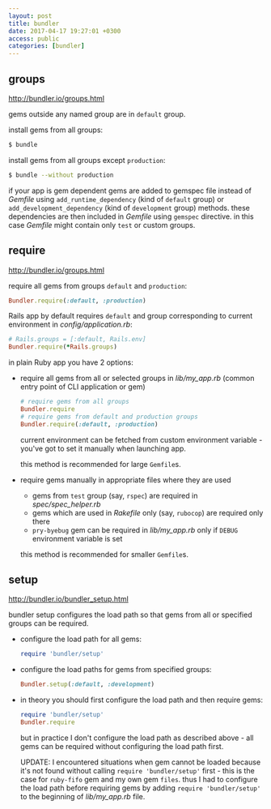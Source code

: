 ```yaml
---
layout: post
title: bundler
date: 2017-04-17 19:27:01 +0300
access: public
categories: [bundler]
---
```


<!-- more -->

## groups

<http://bundler.io/groups.html>

gems outside any named group are in `default` group.

install gems from all groups:

```sh
$ bundle
```

install gems from all groups except `production`:

```sh
$ bundle --without production
```

if your app is gem dependent gems are added to gemspec file instead of
_Gemfile_ using `add_runtime_dependency` (kind of `default` group) or
`add_development_dependency` (kind of `development` group) methods.
these dependencies are then included in _Gemfile_ using `gemspec` directive.
in this case _Gemfile_ might contain only `test` or custom groups.

## require

<http://bundler.io/groups.html>

require all gems from groups `default` and `production`:

```ruby
Bundler.require(:default, :production)
```

Rails app by default requires `default` and group corresponding to
current environment in _config/application.rb_:

```ruby
# Rails.groups = [:default, Rails.env]
Bundler.require(*Rails.groups)
```

in plain Ruby app you have 2 options:

- require all gems from all or selected groups in _lib/my_app.rb_
  (common entry point of CLI application or gem)

  ```ruby
  # require gems from all groups
  Bundler.require
  # require gems from default and production groups
  Bundler.require(:default, :production)
  ```

  current environment can be fetched from custom environment
  variable - you've got to set it manually when launching app.

  this method is recommended for large `Gemfile`s.

- require gems manually in appropriate files where they are used

  - gems from `test` group (say, `rspec`) are required in
    _spec/spec_helper.rb_
  - gems which are used in _Rakefile_ only (say, `rubocop`) are
    required only there
  - `pry-byebug` gem can be required in _lib/my_app.rb_ only if
    `DEBUG` environment variable is set

  this method is recommended for smaller `Gemfile`s.

## setup

<http://bundler.io/bundler_setup.html>

bundler setup configures the load path so that gems from all or
specified groups can be required.

- configure the load path for all gems:

  ```ruby
  require 'bundler/setup'
  ```

- configure the load paths for gems from specified groups:

  ```ruby
  Bundler.setup(:default, :development)
  ```

- in theory you should first configure the load path and then require gems:

  ```ruby
  require 'bundler/setup'
  Bundler.require
  ```

  but in practice I don't configure the load path as described above -
  all gems can be required without configuring the load path first.

  UPDATE: I encountered situations when gem cannot be loaded because it's
          not found without calling `require 'bundler/setup'` first -
          this is the case for `ruby-fifo` gem and my own gem `files`.
          thus I had to configure the load path before requiring gems by adding
          `require 'bundler/setup'` to the beginning of _lib/my_app.rb_ file.
